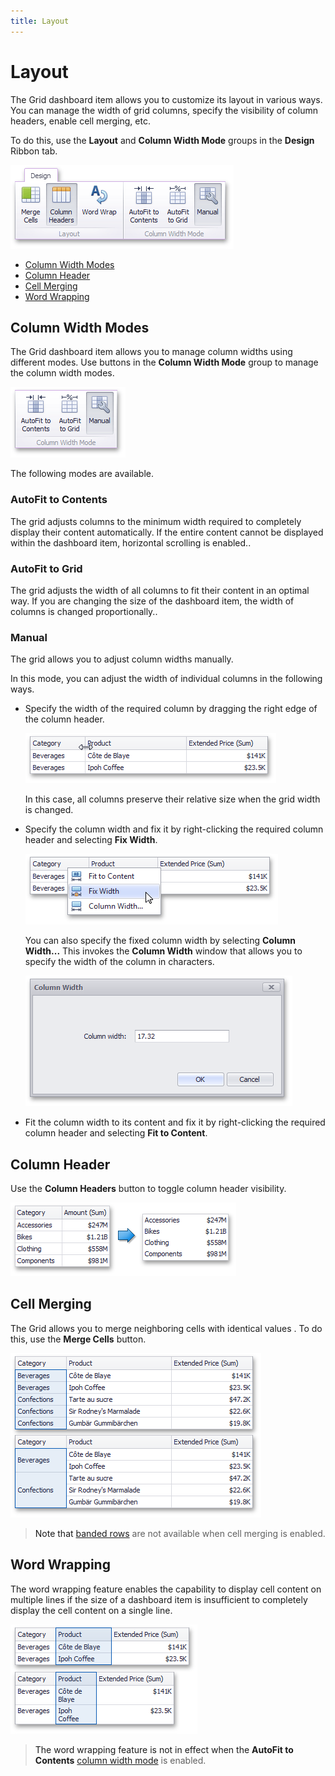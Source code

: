 ```yaml
---
title: Layout
---
```

# Layout
The Grid dashboard item allows you to customize its layout in various ways. You can manage the width of grid columns, specify the visibility of column headers, enable cell merging, etc.

To do this, use the **Layout** and **Column Width Mode** groups in the **Design** Ribbon tab.

![Grid_Layout_Ribbon](../../../../images/Img19697.png)
* [Column Width Modes](#column-width-modes)
* [Column Header](#column-header)
* [Cell Merging](#cell-merging)
* [Word Wrapping](#word-wrapping)

## <a name="column-width-modes"/>Column Width Modes
The Grid dashboard item allows you to manage column widths using different modes. Use buttons in the **Column Width Mode** group to manage the column width modes.

![Grid_ColumnAutoWidth_Ribbon](../../../../images/Img24746.png)

The following modes are available.

### AutoFit to Contents

The grid adjusts columns to the minimum width required to completely display their content automatically. If the entire content cannot be displayed within the dashboard item, horizontal scrolling is enabled..

### AutoFit to Grid

The grid adjusts the width of all columns to fit their content in an optimal way. If you are changing the size of the dashboard item, the width of columns is changed proportionally..

### Manual

The grid allows you to adjust column widths manually.

In this mode, you can adjust the width of individual columns in the following ways.
* Specify the width of  the required column by dragging the right edge of the column header.
	
	![Grid_ManualColumnWidth](../../../../images/Img24747.png)
	
	In this case, all columns preserve their relative size when the grid width is changed.
* Specify the column width and fix it by right-clicking the required column header and selecting **Fix Width**.
	
	![Grid_FixColumnWidth](../../../../images/Img24937.png)
	
	You can also specify the fixed column width by selecting **Column Width...** This invokes the **Column Width** window that allows you to specify the width of the column in characters.
	
	![Grid_ColumnWidthDialog](../../../../images/Img26123.png)
* Fit the column width to its content and fix it by right-clicking the required column header and selecting **Fit to Content**.

## <a name="column-header"/>Column Header
Use the **Column Headers** button to toggle column header visibility.

![Grid_Layout_NoLinesAndHeaders](../../../../images/Img19700.png)

## <a name="cell-merging"/>Cell Merging
The Grid allows you to merge neighboring cells with identical values . To do this, use the **Merge Cells** button.

![Grid_Layout_MergeCells](../../../../images/Img19698.png)

> Note that [banded rows](../../../../../dashboard-for-desktop/articles/dashboard-designer/designing-dashboard-items/grid/style.md) are not available when cell merging is enabled.

## <a name="word-wrapping"/>Word Wrapping
The word wrapping feature enables the capability to display cell content on multiple lines if the size of a dashboard item is insufficient to completely display the cell content on a single line.

![Grid_WordWrapping](../../../../images/Img24749.png)

> The word wrapping feature is not in effect when the **AutoFit to Contents** [column width mode](#column-width-modes) is enabled.